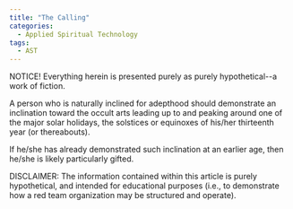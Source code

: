 ```yaml
---
title: "The Calling"
categories:
  - Applied Spiritual Technology
tags:
  - AST
---
```


NOTICE! Everything herein is presented purely as purely hypothetical--a work of fiction.



A person who is naturally inclined for adepthood should demonstrate an inclination toward the occult arts
leading up to and peaking around one of the major solar holidays, the solstices or equinoxes of his/her thirteenth year (or thereabouts).

If he/she has already demonstrated such inclination at an earlier age,
then he/she is likely particularly gifted.



DISCLAIMER:
The information contained within this article is purely hypothetical,
and intended for educational purposes
(i.e., to demonstrate how a red team organization may be structured and operate).
